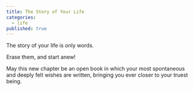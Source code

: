 ```yaml
---
title: The Story of Your Life
categories:
  - life
published: true
---
```


The story of your life
is only words.

Erase them,
and start anew!

May this new chapter
be an open book
in which
your most spontaneous
and deeply felt wishes
are written,
bringing you
ever closer
to your truest being.
